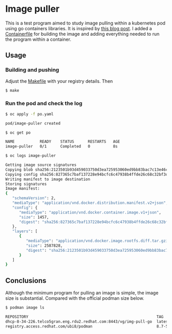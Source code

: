 # Image puller
This is a test program aimed to study image pulling within a kubernetes pod using go containers libraries.
It is inspired by [this blog post](https://iximiuz.com/en/posts/working-with-container-images-in-go/).
I added a [Containerfile](Containerfile) for building the image and adding everything needed to run the program within a container.

## Usage
### Building and pushing
Adjust the [Makefile](Makefile) with your registry details.
Then 
```bash
$ make
```
### Run the pod and check the log
```bash
$ oc apply -f po.yaml

pod/image-puller created

$ oc get po

NAME           READY    STATUS      RESTARTS   AGE
image-puller   0/1      Completed   0          8s

$ oc logs image-puller

Getting image source signatures
Copying blob sha256:2123501b93d459033750d3ea725953060ed9bb83bac7c13e46c675be22b69f4a
Copying config sha256:827365c7baf137228e94bcfc6c47938b4ffde26c68c32bf3d3a7762cd04056a5
Writing manifest to image destination
Storing signatures
Image manifest:
{
   "schemaVersion": 2,
   "mediaType": "application/vnd.docker.distribution.manifest.v2+json",
   "config": {
      "mediaType": "application/vnd.docker.container.image.v1+json",
      "size": 1457,
      "digest": "sha256:827365c7baf137228e94bcfc6c47938b4ffde26c68c32bf3d3a7762cd04056a5"
   },
   "layers": [
      {
         "mediaType": "application/vnd.docker.image.rootfs.diff.tar.gzip",
         "size": 2587828,
         "digest": "sha256:2123501b93d459033750d3ea725953060ed9bb83bac7c13e46c675be22b69f4a"
      }
   ]
}
```

## Conclusions
Although the minimum program for pulling an image is simple, the image size is substantial. Compared with the official podman size below.
```bash
$ podman image ls

REPOSITORY                                                        TAG         IMAGE ID      CREATED            SIZE
dhcp-8-34-226.telco5gran.eng.rdu2.redhat.com:8443/vg/img-pull-go  latest      86b7f491dff0  10 minutes ago     275 MB
registry.access.redhat.com/ubi8/podman                            8.7-5       3e7d030126c5  7 weeks ago        361 MB
```
